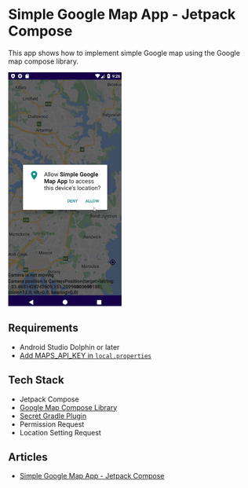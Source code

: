 # Simple Google Map App - Jetpack Compose

This app shows how to implement simple Google map using the Google map compose library.

![](screenshots/Simple_Google_Map_App_Jetpack_Compose_01.gif)

## Requirements
- Android Studio Dolphin or later
- [Add MAPS_API_KEY in `local.properties`](https://vtsen.hashnode.dev/simple-google-map-app-jetpack-compose#heading-3-add-mapsapikey-in-localproperties)

## Tech Stack
- Jetpack Compose
- [Google Map Compose Library](https://github.com/googlemaps/android-maps-compose)
- [Secret Gradle Plugin](https://github.com/google/secrets-gradle-plugin)
- Permission Request
- Location Setting Request


## Articles
- [Simple Google Map App - Jetpack Compose](https://vtsen.hashnode.dev/simple-google-map-app-jetpack-compose)
